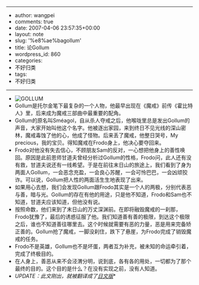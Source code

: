 - --
- author: wangpei
- comments: true
- date: 2007-04-06 23:57:35+00:00
- layout: note
- slug: '%e8%ae%bagollum'
- title: 论Gollum
- wordpress_id: 860
- categories:
- 不好归类
- tags:
- 不好归类
- --
- ![GOLLUM](http://farm1.static.flickr.com/228/448862275_e566abd7b0_m.jpg)
- Gollum是托尔金笔下最复杂的一个人物，他最早出现在《魔戒》前传《霍比特人》里，后来成为魔戒三部曲中最重要的配角。
- Gollum的原名叫Sméagol，自从杀人夺戒之后，他喉咙里总是发出Gollum的声音，大家开始叫他这个名字。他被逐出家园，来到终日不见光线的深山密林，魔戒毒蚀了他的心，他成了怪物。后来丢了魔戒，他整日哭号，My precious，我的宝贝。得知魔戒在Frodo身上，他决心要夺回来。
- Frodo对他没有失去信心，不顾朋友Sam的反对，一心想把他身上的善性唤回。原因是此前恩师甘道夫曾经分析过Gollum的性格，Frodo问，此人还有没有救，甘道夫说还有一线希望。于是在前往末日山的旅途上，我们看到了身为两面人Gollum，一会恶念充盈，一会良心苏醒，一会可怜巴巴，一会凶顽狡诈。可以说，Gollum把人性的两面活生生地表现了出来。
- 如果用心去想，我们会发现Gollum跟Frodo其实是一个人的两极，分别代表恶与善，暗与光。Gollum的存在有他的用途，只是他不知道，Frodo和Sam也不知道，甘道夫应该知道，但他没有说。
- 按照命数，他们来到了末日山的万丈深渊前。在即将融毁魔戒的一刹那，Frodo犹豫了，最后的诱惑征服了他。我们知道善有善的极限，到达这个极限之后，谁也不知道善往哪里去。这个时候就需要有恶的力量，恶是用来完备矫正善的。Gollum抢了魔戒，一脚没刹住，跌下了悬崖，为Frodo完成了销毁魔戒的任务。
- Frodo不是英雄，Gollum也不是坏蛋，两者互为补充，被未知的命运牵引着，完成了终极目的。
- 在人身上，善恶从来不会泾渭分明，说到底，各有各的用处，一切都为了那个最终的目的。这个目的是什么？在没有实现之前，没有人知道。
- *UPDATE：此文刚出，就被翻译成了[日文版](http://www.sinowish.com/archives/142)**
